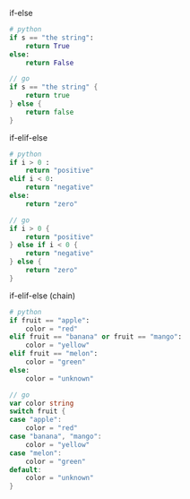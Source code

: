 if-else

```python
# python
if s == "the string":
	return True
else:
	return False
```

```go
// go
if s == "the string" {
	return true
} else {
	return false
}
```

if-elif-else

```python
# python
if i > 0 :
	return "positive"
elif i < 0:
	return "negative"
else:
	return "zero"
```

```go
// go
if i > 0 {
	return "positive"
} else if i < 0 {
	return "negative"
} else {
	return "zero"
}
```

if-elif-else (chain)
```python
# python
if fruit == "apple":
	color = "red"
elif fruit == "banana" or fruit == "mango":
	color = "yellow"
elif fruit == "melon":
	color = "green"
else:
	color = "unknown"
```

```go
// go
var color string
switch fruit {
case "apple":
	color = "red"
case "banana", "mango":
	color = "yellow"
case "melon":
	color = "green"
default:
	color = "unknown"
}
```
